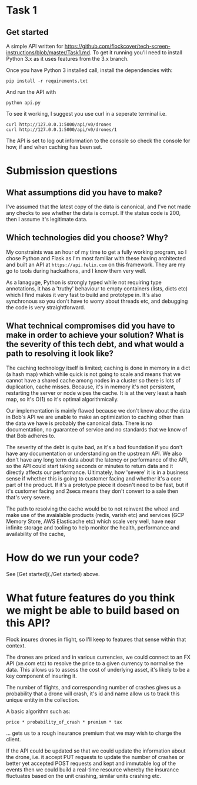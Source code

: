 # Task 1 

## Get started

A simple API written for
https://github.com/flockcover/tech-screen-instructions/blob/master/Task1.md. To
get it running you'll need to install Python 3.x as it uses features from the 
3.x branch.

Once you have Python 3 installed call, install the dependencies with:

```
pip install -r requirements.txt
```

And run the API with 

```
python api.py
```

To see it working, I suggest you use curl in a seperate terminal i.e.

```
curl http://127.0.0.1:5000/api/v0/drones
curl http://127.0.0.1:5000/api/v0/drones/1
```

The API is set to log out information to the console so check the console
for how, if and when caching has been set.


# Submission questions

## What assumptions did you have to make?

I've assumed that the latest copy of the data is canonical, and I've
not made any checks to see whether the data is corrupt. If the status code is 200,
then I assume it's legitimate data.

## Which technologies did you choose? Why?

My constraints was an hour of my time to get a fully working program,
so I chose Python and Flask as I'm most familiar with these having
architected and built an API at `https://api.felix.com` on this
framework. They are my go to tools during hackathons, and I know 
them very well.

As a lanaguge, Python is strongly typed while not requiring type
annotations, it has a 'truthy' behaviour to empty containers (lists,
dicts etc) which I find makes it very fast to build and prototype
in. It's also synchronous so you don't have to worry about threads
etc, and debugging the code is very straightforward.

## What technical compromises did you have to make in order to achieve your solution? What is the severity of this tech debt, and what would a path to resolving it look like?

The caching technology itself is limited; caching is done in memory in
a dict (a hash map) which while quick is not going to scale and means
that we cannot have a shared cache among nodes in a cluster so there
is lots of duplication, cache misses. Because, it's in memory it's not
persistent, restarting the server or node wipes the cache. It is at
the very least a hash map, so it's O(1) so it's optimal
algorithmically.

Our implementation is mainly flawed because we don't know about the
data in Bob's API we are unable to make an optimization to caching
other than the data we have is probably the canonical data. There is
no documentation, no guarantee of service and no standards that we know
of that Bob adheres to.

The severity of the debt is quite bad, as it's a bad foundation if you
don't have any documentation or understanding on the upstream API. We
also don't have any long term data about the latency or performance of
the API, so the API could start taking seconds or minutes to return
data and it directly affects our performance. Ultimately, how 'severe'
it is in a business sense if whether this is going to customer facing
and whether it's a core part of the product. If it's a prototype piece
it doesn't need to be fast, but if it's customer facing and 2secs means
they don't convert to a sale then that's very severe.

The path to resolving the cache would be to not reinvent the wheel and 
make use of the avaialable products (redis, varish etc) and services
(GCP Memory Store, AWS Elasticache etc) which scale very well, have
near infinite storage and tooling to help monitor the health, performance
and availability of the cache,

# How do we run your code?

See [Get started](./Get started) above.

# What future features do you think we might be able to build based on this API?

Flock insures drones in flight, so I'll keep to features that sense
within that context.

The drones are priced and in various currencies, we could connect to
an FX API (xe.com etc) to resolve the price to a given currency to
normalise the data. This allows us to assess the cost of underlying
asset, it's likely to be a key component of insuring it.

The number of flights, and corresponding number of crashes gives us a
probability that a drone will crash, it's id and name allow us to track
this unique entity in the collection.

A basic algorithm such as:

```
price * probability_of_crash * premium * tax
```

... gets us to a rough insurance premium that we may wish to charge
the client.

If the API could be updated so that we could update the information
about the drone, i.e. it accept PUT requests to update the number of
crashes or better yet accepted POST requests and kept and immutable
log of the events then we could build a real-time resource whereby 
the insurance fluctuates based on the unit crashing, similar units 
crashing etc.

